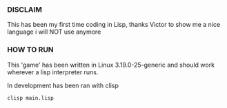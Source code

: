 ### DISCLAIM
This has been my first time coding in Lisp, thanks Victor to show me a nice language i will NOT use anymore

### HOW TO RUN
This 'game' has been written in Linux 3.19.0-25-generic and should work wherever a lisp interpreter runs.

In development has been ran with clisp

`clisp main.lisp`
